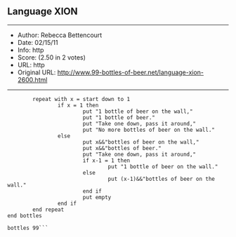 
## Language XION ##
---
- Author: Rebecca Bettencourt
- Date: 02/15/11
- Info: http
- Score:  (2.50 in 2 votes)
- URL: http
- Original URL: http://www.99-bottles-of-beer.net/language-xion-2600.html
---

```on bottles start
        repeat with x = start down to 1
                if x = 1 then
                        put "1 bottle of beer on the wall,"
                        put "1 bottle of beer."
                        put "Take one down, pass it around,"
                        put "No more bottles of beer on the wall."
                else
                        put x&&"bottles of beer on the wall,"
                        put x&&"bottles of beer."
                        put "Take one down, pass it around,"
                        if x-1 = 1 then
                                put "1 bottle of beer on the wall."
                        else
                                put (x-1)&&"bottles of beer on the wall."
                        end if
                        put empty
                end if
        end repeat
end bottles

bottles 99```